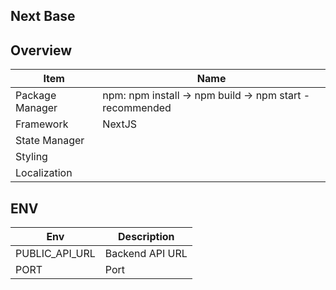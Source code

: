 ## Next Base

## Overview

| Item              | Name                                                     |
|-------------------|----------------------------------------------------------|
| Package Manager   | npm: npm install -> npm build -> npm start - recommended |
| Framework         | NextJS                                                   |
| State Manager     |                                                          |
| Styling           |                                                          |
| Localization      |                                                          |

## ENV

| Env            | Description     |
|----------------|-----------------|
| PUBLIC_API_URL | Backend API URL |
| PORT           | Port            |